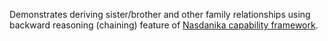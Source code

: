 Demonstrates deriving sister/brother and other family relationships using backward reasoning (chaining) feature of [Nasdanika capability framework](https://docs.nasdanika.org/core/capability/index.html).